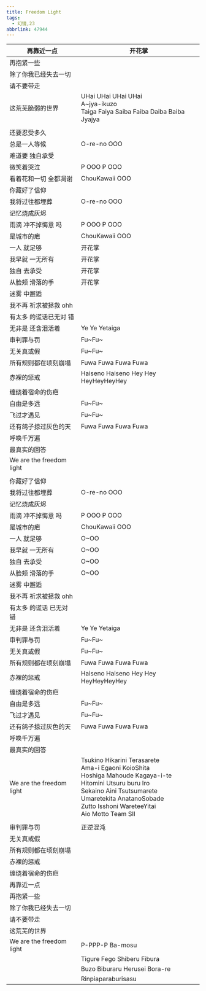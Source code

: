```yaml
---
title: Freedom Light
tags:
  - 幻镜,23
abbrlink: 47944
---
```

|再靠近一点|开花掌|
|--|--|
|再抱紧一些|      |
|除了你我已经失去一切|      |
|请不要带走|      |
|这荒芜脆弱的世界|UHai UHai UHai UHai<br>A~jya-ikuzo<br>Taiga Faiya Saiba Faiba Daiba Baiba Jyajya|
|      |      |
|还要忍受多久|      |
|总是一人等候|O-re-no OOO|
|难道要 独自承受|      |
|微笑着哭泣|P OOO P OOO|
|看着花和一切 全都凋谢|ChouKawaii OOO|
|你藏好了信仰|      |
|我将过往都埋葬|O-re-no OOO|
|记忆烧成灰烬|      |
|雨滴 冲不掉悔意 吗|P OOO P OOO|
|是城市的疤|ChouKawaii OOO|
|一人 就足够|开花掌|
|我早就 一无所有|开花掌|
|独自 去承受|开花掌|
|从脸颊 滑落的手|开花掌|
|迷雾 中邂逅|      |
|我不再 祈求被拯救 ohh|      |
|有太多 的谎话已无对 错|      |
|无非是 还含泪活着|Ye Ye Yetaiga|
|审判罪与罚|Fu~Fu~|
|无关真或假|Fu~Fu~|
|所有规则都在顷刻崩塌|Fuwa Fuwa Fuwa Fuwa|
|赤裸的惩戒|Haiseno Haiseno Hey Hey HeyHeyHeyHey|
|缠绕着宿命的伤疤|      |
|自由是多远|Fu~Fu~|
|飞过才遇见|Fu~Fu~|
|还有鸽子掠过灰色的天|Fuwa Fuwa Fuwa Fuwa|
|呼唤千万遍|      |
|最真实的回答|      |
|We are the freedom light|      |
|      |      |
|你藏好了信仰|      |
|我将过往都埋葬|O-re-no OOO|
|记忆烧成灰烬|      |
|雨滴 冲不掉悔意 吗|P OOO P OOO|
|是城市的疤|ChouKawaii OOO|
|一人 就足够|O~OO |
|我早就 一无所有|O~OO|
|独自 去承受|O~OO |
|从脸颊 滑落的手|O~OO|
|迷雾 中邂逅|      |
|我不再 祈求被拯救 ohh|      |
|有太多 的谎话 已无对 错|      |
|无非是 还含泪活着|Ye Ye Yetaiga|
|审判罪与罚|Fu~Fu~|
|无关真或假|Fu~Fu~|
|所有规则都在顷刻崩塌|Fuwa Fuwa Fuwa Fuwa|
|赤裸的惩戒|Haiseno Haiseno Hey Hey HeyHeyHeyHey|
|缠绕着宿命的伤疤|      |
|自由是多远|Fu~Fu~|
|飞过才遇见|Fu~Fu~|
|还有鸽子掠过灰色的天|Fuwa Fuwa Fuwa Fuwa|
|呼唤千万遍|      |
|最真实的回答|      |
|We are the freedom light|Tsukino Hikarini Terasarete<br>Ama-i Egaoni KoioShita<br>Hoshiga Mahoude Kagaya-i-te<br>Hitomini Utsuru buru Iro<br>Sekaino Aini Tsutsumarete<br>Umaretekita AnatanoSobade<br>Zutto Isshoni WareteeYitai<br>Aio Motto Team SII|
|      |      |
|审判罪与罚|正逆混沌|
|无关真或假|      |
|所有规则都在顷刻崩塌|      |
|赤裸的惩戒|      |
|缠绕着宿命的伤疤|      |
|再靠近一点|      |
|再抱紧一些|      |
|除了你我已经失去一切|      |
|请不要带走|      |
|这荒芜的世界|      |
|We are the freedom light|P-PPP-P Ba-mosu|
|      |Tigure Fego Shiberu Fibura|
|      |Buzo Biburaru Herusei Bora-re|
|      |Rinpiaparaburisasu|